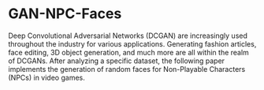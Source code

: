 # GAN-NPC-Faces
Deep Convolutional Adversarial Networks (DCGAN) are increasingly used throughout the industry for various applications. Generating fashion articles, face editing, 3D object generation, and much more are all within the realm of DCGANs. After analyzing a specific dataset, the following paper implements the generation of random faces for Non-Playable Characters (NPCs) in video games.
